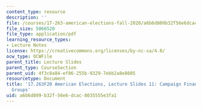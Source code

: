 ```yaml
---
content_type: resource
description: ''
file: /courses/17-263-american-elections-fall-2020/a6b6d809b32f56e6dcac8035555e3fa1_MIT17_263F20_Lec11.pdf
file_size: 5066520
file_type: application/pdf
learning_resource_types:
- Lecture Notes
license: https://creativecommons.org/licenses/by-nc-sa/4.0/
ocw_type: OCWFile
parent_title: Lecture Slides
parent_type: CourseSection
parent_uid: 4f3c8a84-ef86-255b-9329-7ebb2a8e8605
resourcetype: Document
title: '17.263F20 American Elections, Lecture Slides 11: Campaign Finance and Interest
  Groups'
uid: a6b6d809-b32f-56e6-dcac-8035555e3fa1
---
```

